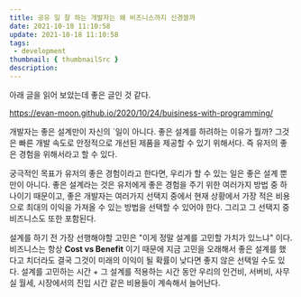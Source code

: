 ```yaml
---
title: 공유 일 잘 하는 개발자는 왜 비즈니스까지 신경쓸까
date: 2021-10-18 11:10:58
update: 2021-10-18 11:10:58
tags:
 - development
thumbnail: { thumbnailSrc }
description:
---
```


아래 글을 읽어 보았는데 좋은 글인 것 같다.

https://evan-moon.github.io/2020/10/24/buisiness-with-programming/

개발자는 좋은 설계만이 자신의 `일이 아니다. 좋은 설계를 하려하는 이유가 뭘까? 그것은 빠른 개발 속도로 안정적으로 개선된 제품을 제공할 수 있기 위해서다. 즉 유저의 좋은 경험을 위해서라고 할 수 있다.

궁극적인 목표가 유저의 좋은 경험이라고 한다면, 우리가 할 수 있는 일은 좋은 설계 뿐만이 아니다. 좋은 설계라는 것은 유저에게 좋은 경험을 주기 위한 여러가지 방법 중 하나이기 때문이고, 좋은 개발자는 여러가지 선택지 중에서 현재 상황에서 가장 적은 비용으로 최대의 이익을 가져올 수 있는 방법을 선택할 수 있어야 한다. 그리고 그 선택지 중 비즈니스도 또한 포함된다.

설계를 하기 전 가장 선행해야할 고민은 "이게 정말 설계를 고민할 가치가 있느냐" 이다. 비즈니스는 항상 **Cost vs Benefit** 이기 때문에 지금 고민을 오래해서 좋은 설계를 했다고 치더라도 결국 그것이 미래의 이익이 될 확률이 낮다면 좋지 않은 선택일 수도 있다. 설계를 고민하는 시간 + 그 설계를 적용하는 시간 동안 우리의 인건비, 서버비, 사무실 월세, 시장에서의 진입 시간 같은 비용들이 계속해서 늘어난다.

